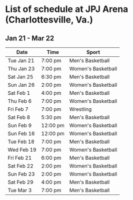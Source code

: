 # List of schedule at JPJ Arena (Charlottesville, Va.)

## Jan 21 - Mar 22

| Date       | Time       | Sport               |
|------------|------------|---------------------|
| Tue Jan 21 | 7:00 pm    | Men's Basketball    |
| Thu Jan 23 | 7:00 pm    | Women's Basketball  |
| Sat Jan 25 | 6:30 pm    | Men's Basketball    |
| Sun Jan 26 | 2:00 pm    | Women's Basketball  |
| Sat Feb 1  | 4:00 pm    | Men's Basketball    |
| Thu Feb 6  | 7:00 pm    | Women's Basketball  |
| Fri Feb 7  | 7:00 pm    | Wrestling           |
| Sat Feb 8  | 5:30 pm    | Men's Basketball    |
| Sun Feb 9  | 12:00 pm   | Women's Basketball  |
| Sun Feb 16 | 12:00 pm   | Women's Basketball  |
| Tue Feb 18 | 7:00 pm    | Men's Basketball    |
| Wed Feb 19 | 7:00 pm    | Women's Basketball  |
| Fri Feb 21 | 6:00 pm    | Men's Basketball    |
| Sat Feb 22 | 2:00 pm    | Women's Basketball  |
| Sun Feb 23 | 2:00 pm    | Women's Basketball  |
| Sat Feb 29 | 4:00 pm    | Men's Basketball    |
| Tue Mar 3  | 7:00 pm    | Men's Basketball    |

